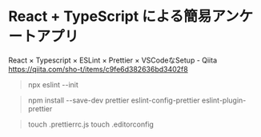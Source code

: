# React + TypeScript による簡易アンケートアプリ

React × Typescript × ESLint × Prettier × VSCodeなSetup - Qiita
https://qiita.com/sho-t/items/c9fe6d382636bd3402f8

> npx eslint --init

> npm install --save-dev prettier eslint-config-prettier eslint-plugin-prettier

> touch .prettierrc.js
> touch .editorconfig

